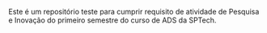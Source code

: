 Este é um repositório teste para cumprir requisito de atividade de Pesquisa e Inovação do primeiro semestre do curso de ADS da SPTech.
